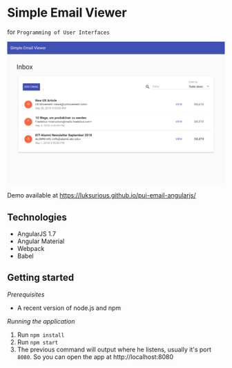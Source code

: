 # Simple Email Viewer
for `Programming of User Interfaces`

![Screenshot](/screenshot.png?raw=true)

Demo available at https://luksurious.github.io/pui-email-angularjs/

## Technologies
- AngularJS 1.7
- Angular Material
- Webpack
- Babel

## Getting started

_Prerequisites_
- A recent version of node.js and npm

_Running the application_
1. Run `npm install`
2. Run `npm start`
3. The previous command will output where he listens, usually it's port `8080`. So you can open the app at http://localhost:8080
